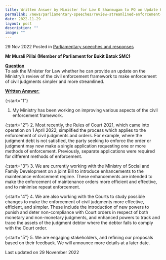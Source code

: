```yaml
---
title: Written Answer by Minister for Law K Shanmugam to PQ on Update On Review of Enforcement Framework For Civil Judgments
permalink: /news/parliamentary-speeches/review-streamlined-enforcement-framework-civil-judgments/
date: 2022-11-29
layout: post
description: ""
image: ""
---
```

29 Nov 2022 Posted in [Parliamentary speeches and responses](/news/parliamentary-speeches) 

**Mr Murali Pillai (Member of Parliament for Bukit Batok SMC)**

**<b><u>Question</u></b>** 
<br>To ask the Minister for Law whether he can provide an update on the Ministry’s review of the civil enforcement framework to make enforcement of civil judgments simpler and more streamlined.

**<b><u>Written Answer:</u></b>** 

{:start="1"} 
1.  My Ministry has been working on improving various aspects of the civil enforcement framework.

{:start="2"} 
2.  Most recently, the Rules of Court 2021, which came into operation on 1 April 2022, simplified the process which applies to the enforcement of civil judgments and orders. For example, where the judgment debt is not satisfied, the party seeking to enforce the order or judgment may now make a single application requesting one or more methods of enforcement. Previously, separate applications were required for different methods of enforcement.

{:start="3"} 
3.  We are currently working with the Ministry of Social and Family Development on a joint Bill to introduce enhancements to the maintenance enforcement regime. These enhancements are intended to make the enforcement of maintenance orders more efficient and effective, and to minimise repeat enforcement.
 
{:start="4"} 
4. We are also working with the Courts to study possible changes to make the enforcement of civil judgments more effective, efficient, and simpler. These include the introduction of new powers to punish and deter non-compliance with Court orders in respect of both monetary and non-monetary judgments, and enhanced powers to track and trace the assets of the judgment debtor where the debtor fails to comply with the Court order.

{:start="5"} 
5.  We are engaging stakeholders, and refining our proposals based on their feedback. We will announce more details at a later date.

<p class="right-side-updated">Last updated on 29 November 2022</p>
